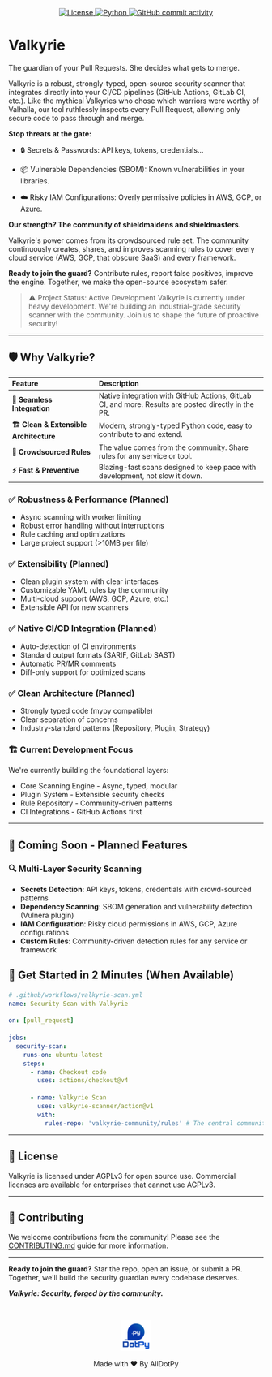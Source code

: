 
<p align="center">
<!--     <a href="https://pypi.org/project/FletXr/">
        <img src="https://img.shields.io/pypi/v/FletXr" alt="PyPI Version" />
    </a> -->
<!--     <a href="https://pepy.tech/project/FletXr">
        <img src="https://static.pepy.tech/badge/FletXr" alt="Downloads" />
    </a> -->
    <a href="LICENSE">
        <img src="https://img.shields.io/badge/License-AGPLv3-blue.svg" alt="License" />
    </a>
    <a href="">
        <img src="https://img.shields.io/badge/python-3.10+-blue.svg" alt="Python" />
    </a>
    <a href="https://github.com/AllDotPy/Valkyrie">
        <img src="https://img.shields.io/github/commit-activity/m/AllDotPy/Valkyrie" alt="GitHub commit activity" />
    </a>
</p>


# Valkyrie
The guardian of your Pull Requests. She decides what gets to merge.

Valkyrie is a robust, strongly-typed, open-source security scanner that integrates directly into your CI/CD pipelines (GitHub Actions, GitLab CI, etc.). Like the mythical Valkyries who chose which warriors were worthy of Valhalla, our tool ruthlessly inspects every Pull Request, allowing only secure code to pass through and merge.

**Stop threats at the gate:**

- 🔒 Secrets & Passwords: API keys, tokens, credentials...

- 📦 Vulnerable Dependencies (SBOM): Known vulnerabilities in your libraries.

- ☁️ Risky IAM Configurations: Overly permissive policies in AWS, GCP, or Azure.

**Our strength? The community of shieldmaidens and shieldmasters.**

Valkyrie's power comes from its crowdsourced rule set. The community continuously creates, shares, and improves scanning rules to cover every cloud service (AWS, GCP, that obscure SaaS) and every framework.

**Ready to join the guard?** Contribute rules, report false positives, improve the engine. Together, we make the open-source ecosystem safer.

> ⚠️ Project Status: Active Development
Valkyrie is currently under heavy development. We're building an industrial-grade security scanner with the community. Join us to shape the future of proactive security!

---

## 🛡️ **Why Valkyrie?**

| Feature | Description |
| :--- | :--- |
| **🔌 Seamless Integration** | Native integration with GitHub Actions, GitLab CI, and more. Results are posted directly in the PR. |
| **🏗️ Clean & Extensible Architecture** | Modern, strongly-typed Python code, easy to contribute to and extend. |
| **🧩 Crowdsourced Rules** | The value comes from the community. Share rules for any service or tool. |
| **⚡ Fast & Preventive** | Blazing-fast scans designed to keep pace with development, not slow it down. |

### ✅ Robustness & Performance (Planned)

- Async scanning with worker limiting
- Robust error handling without interruptions
- Rule caching and optimizations
- Large project support (>10MB per file)

### ✅ Extensibility (Planned)

- Clean plugin system with clear interfaces
- Customizable YAML rules by the community
- Multi-cloud support (AWS, GCP, Azure, etc.)
- Extensible API for new scanners

### ✅ Native CI/CD Integration (Planned)

- Auto-detection of CI environments
- Standard output formats (SARIF, GitLab SAST)
- Automatic PR/MR comments
- Diff-only support for optimized scans

### ✅ Clean Architecture (Planned)

- Strongly typed code (mypy compatible)
- Clear separation of concerns
- Industry-standard patterns (Repository, Plugin, Strategy)

### 🏗️ Current Development Focus

We're currently building the foundational layers:

- Core Scanning Engine - Async, typed, modular
- Plugin System - Extensible security checks
- Rule Repository - Community-driven patterns
- CI Integrations - GitHub Actions first

---

## 🚀 Coming Soon - Planned Features
### 🔍 Multi-Layer Security Scanning

- **Secrets Detection**: API keys, tokens, credentials with crowd-sourced patterns
- **Dependency Scanning**: SBOM generation and vulnerability detection (Vulnera plugin)
- **IAM Configuration**: Risky cloud permissions in AWS, GCP, Azure configurations
- **Custom Rules**: Community-driven detection rules for any service or framework

## 🚀 **Get Started in 2 Minutes (When Available)**

```yaml
# .github/workflows/valkyrie-scan.yml
name: Security Scan with Valkyrie

on: [pull_request]

jobs:
  security-scan:
    runs-on: ubuntu-latest
    steps:
      - name: Checkout code
        uses: actions/checkout@v4

      - name: Valkyrie Scan
        uses: valkyrie-scanner/action@v1
        with:
          rules-repo: 'valkyrie-community/rules' # The central community rules repo
```

<!-- ## 📚 **Join the Legend**

We are looking for contributors of all kinds:
- **Python Developers** to work on the core engine.
- **Cloud Experts** (AWS, GCP, Azure, etc.) to write powerful rules.
- **DevOps Engineers** to enhance CI/CD integrations.
- **Technical Writers** to help make Valkyrie accessible to everyone.

Check out our `CONTRIBUTING.md` guide to see how you can help.

**Join the guard and become an open-source security legend.**

--- -->
---

## 📜 License

Valkyrie is licensed under AGPLv3 for open source use. Commercial licenses are available for enterprises that cannot use AGPLv3.

---

## 🤝 Contributing

We welcome contributions from the community! Please see the [CONTRIBUTING.md](CONTRIBUTING.md) guide for more information.

---

**Ready to join the guard?**
Star the repo, open an issue, or submit a PR. Together, we'll build the security guardian every codebase deserves.

**_Valkyrie: Security, forged by the community._**

<br>
<p align = 'center'>
    <img src='alldotpy.png?raw=true' height = '60'></img>
</p>
<p align = 'center'>Made with ❤️ By AllDotPy</p>
